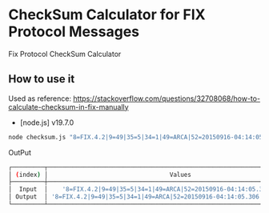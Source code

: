 # CheckSum Calculator for FIX Protocol Messages

Fix Protocol CheckSum Calculator

## How to use it

Used as reference: https://stackoverflow.com/questions/32708068/how-to-calculate-checksum-in-fix-manually

- [node.js] v19.7.0

```sh
node checksum.js "8=FIX.4.2|9=49|35=5|34=1|49=ARCA|52=20150916-04:14:05.306|56=TW|"
```

OutPut

```sh
┌─────────┬───────────────────────────────────────────────────────────────────────────┐
│ (index) │                                  Values                                   │
├─────────┼───────────────────────────────────────────────────────────────────────────┤
│  Input  │    '8=FIX.4.2|9=49|35=5|34=1|49=ARCA|52=20150916-04:14:05.306|56=TW|'     │
│ Output  │ '8=FIX.4.2|9=49|35=5|34=1|49=ARCA|52=20150916-04:14:05.306|56=TW|10=157|' │
└─────────┴───────────────────────────────────────────────────────────────────────────┘
```
